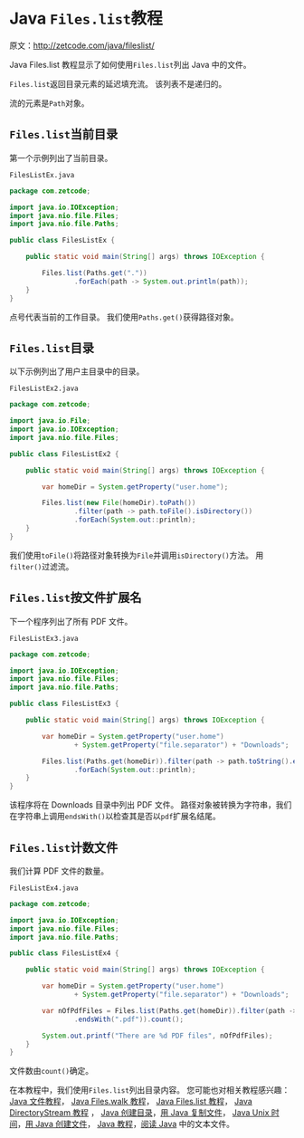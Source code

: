 # Java `Files.list`教程

原文：http://zetcode.com/java/fileslist/

Java Files.list 教程显示了如何使用`Files.list`列出 Java 中的文件。

`Files.list`返回目录元素的延迟填充流。 该列表不是递归的。

流的元素是`Path`对象。

## `Files.list`当前目录

第一个示例列出了当前目录。

`FilesListEx.java`

```java
package com.zetcode;

import java.io.IOException;
import java.nio.file.Files;
import java.nio.file.Paths;

public class FilesListEx {

    public static void main(String[] args) throws IOException {

        Files.list(Paths.get("."))
                .forEach(path -> System.out.println(path));
    }
}

```

点号代表当前的工作目录。 我们使用`Paths.get()`获得路径对象。

## `Files.list`目录

以下示例列出了用户主目录中的目录。

`FilesListEx2.java`

```java
package com.zetcode;

import java.io.File;
import java.io.IOException;
import java.nio.file.Files;

public class FilesListEx2 {

    public static void main(String[] args) throws IOException {

        var homeDir = System.getProperty("user.home");

        Files.list(new File(homeDir).toPath())
                .filter(path -> path.toFile().isDirectory())
                .forEach(System.out::println);
    }
}

```

我们使用`toFile()`将路径对象转换为`File`并调用`isDirectory()`方法。 用`filter()`过滤流。

## `Files.list`按文件扩展名

下一个程序列出了所有 PDF 文件。

`FilesListEx3.java`

```java
package com.zetcode;

import java.io.IOException;
import java.nio.file.Files;
import java.nio.file.Paths;

public class FilesListEx3 {

    public static void main(String[] args) throws IOException {

        var homeDir = System.getProperty("user.home")
                + System.getProperty("file.separator") + "Downloads";

        Files.list(Paths.get(homeDir)).filter(path -> path.toString().endsWith(".pdf"))
                .forEach(System.out::println);
    }
}

```

该程序将在 Downloads 目录中列出 PDF 文件。 路径对象被转换为字符串，我们在字符串上调用`endsWith()`以检查其是否以`pdf`扩展名结尾。

## `Files.list`计数文件

我们计算 PDF 文件的数量。

`FilesListEx4.java`

```java
package com.zetcode;

import java.io.IOException;
import java.nio.file.Files;
import java.nio.file.Paths;

public class FilesListEx4 {

    public static void main(String[] args) throws IOException {

        var homeDir = System.getProperty("user.home")
                + System.getProperty("file.separator") + "Downloads";

        var nOfPdfFiles = Files.list(Paths.get(homeDir)).filter(path -> path.toString()
                .endsWith(".pdf")).count();

        System.out.printf("There are %d PDF files", nOfPdfFiles);
    }
}

```

文件数由`count()`确定。

在本教程中，我们使用`Files.list`列出目录内容。 您可能也对相关教程感兴趣： [Java 文件教程](/java/file/)， [Java Files.walk 教程](/java/fileswalk/)， [Java Files.list 教程](/java/fileslist/)， [Java DirectoryStream 教程](/java/directorystream/) ， [Java 创建目录](/java/createdirectory/)，[用 Java 复制文件](/java/copyfile/)， [Java Unix 时间](/java/unixtime/)，[用 Java 创建文件](/java/createfile/)， [Java 教程](/lang/java/)，[阅读 Java](/articles/javareadtext/) 中的文本文件。